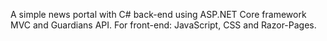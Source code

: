 A simple news portal with C# back-end using ASP.NET Core framework MVC and Guardians API. For front-end: JavaScript, CSS and Razor-Pages. 
